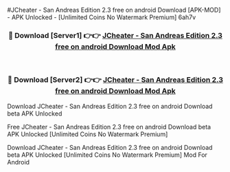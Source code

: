 #JCheater - San Andreas Edition 2.3 free on android Download [APK-MOD] - APK Unlocked - [Unlimited Coins No Watermark Premium] 6ah7v



<div align="center">

<h3>🔴 Download [Server1] 👉👉 <a href="https://momento.my/?title=JCheater_-_San_Andreas_Edition_2.3_free_on_android_Download">JCheater - San Andreas Edition 2.3 free on android Download Mod Apk</a></h3><br>

<h3>🔴 Download [Server2] 👉👉 <a href="https://momento.my/?title=JCheater_-_San_Andreas_Edition_2.3_free_on_android_Download">JCheater - San Andreas Edition 2.3 free on android Download Mod Apk</a></h3>
</div>



Download JCheater - San Andreas Edition 2.3 free on android Download beta APK Unlocked

Free JCheater - San Andreas Edition 2.3 free on android Download beta APK Unlocked [Unlimited Coins No Watermark Premium]

Download JCheater - San Andreas Edition 2.3 free on android Download beta APK Unlocked [Unlimited Coins No Watermark Premium] Mod For Android
